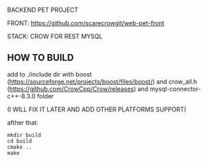 BACKEND PET PROJECT

FRONT: https://github.com/scarecrowgit/web-pet-front

STACK:
    CROW FOR REST
    MYSQL

<h2>HOW TO BUILD</h2>

add to ./include dir with boost (https://sourceforge.net/projects/boost/files/boost/) and crow_all.h (https://github.com/CrowCpp/Crow/releases) and mysql-connector-c++-8.3.0 folder

(I WILL FIX IT LATER AND ADD OTHER PLATFORMS SUPPORT)

afther that:
```
mkdir build
cd build
cmake ..
make
```